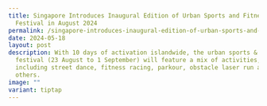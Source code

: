 ```yaml
---
title: Singapore Introduces Inaugural Edition of Urban Sports and Fitness
  Festival in August 2024
permalink: /singapore-introduces-inaugural-edition-of-urban-sports-and-fitness-festival-in-august-2024/
date: 2024-05-18
layout: post
description: With 10 days of activation islandwide, the urban sports & fitness
  festival (23 August to 1 September) will feature a mix of activities,
  including street dance, fitness racing, parkour, obstacle laser run among
  others.
image: ""
variant: tiptap
---
```

